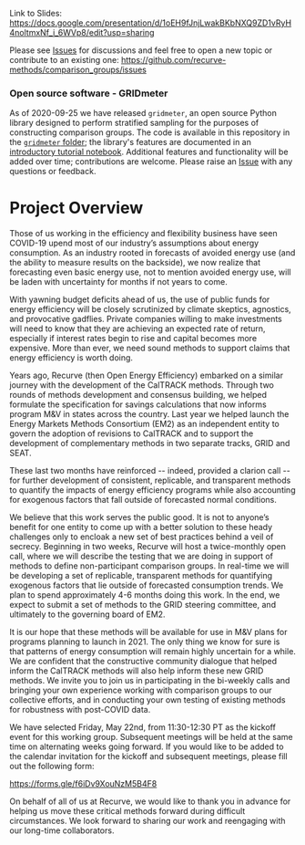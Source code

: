 Link to Slides: https://docs.google.com/presentation/d/1oEH9fJnjLwakBKbNXQ9ZD1vRyH4noltmxNf_i_6WVp8/edit?usp=sharing

Please see [Issues](https://github.com/recurve-methods/comparison_groups/issues) for discussions and feel free to open a new topic or contribute to an existing one: https://github.com/recurve-methods/comparison_groups/issues 

### Open source software - GRIDmeter

As of 2020-09-25 we have released `gridmeter`, an open source Python library designed to perform stratified sampling for the purposes of constructing comparison groups.  The code is available in this repository in the [`gridmeter` folder](https://github.com/recurve-methods/comparison_groups/tree/master/gridmeter); the library's features are documented in an [introductory tutorial notebook](https://github.com/recurve-methods/comparison_groups/blob/master/gridmeter/scripts/Tutorial.ipynb).  Additional features and functionality will be added over time; contributions are welcome.  Please raise an [Issue](https://github.com/recurve-methods/comparison_groups/issues) with any questions or feedback.


# Project Overview
Those of us working in the efficiency and flexibility business have seen COVID-19 upend most of our industry’s assumptions about energy consumption. As an industry rooted in forecasts of avoided energy use (and the ability to measure results on the backside), we now realize that forecasting even basic energy use, not to mention avoided energy use, will be laden with uncertainty for months if not years to come.

With yawning budget deficits ahead of us, the use of public funds for energy efficiency will be closely scrutinized by climate skeptics, agnostics, and provocative gadflies. Private companies willing to make investments will need to know that they are achieving an expected rate of return, especially if interest rates begin to rise and capital becomes more expensive. More than ever, we need sound methods to support claims that energy efficiency is worth doing.

Years ago, Recurve (then Open Energy Efficiency) embarked on a similar journey with the development of the CalTRACK methods. Through two rounds of methods development and consensus building, we helped formulate the specification for savings calculations that now informs program M&V in states across the country. Last year we helped launch the Energy Markets Methods Consortium (EM2) as an independent entity to govern the adoption of revisions to CalTRACK and to support the development of complementary methods in two separate tracks, GRID and SEAT.

These last two months have reinforced -- indeed, provided a clarion call -- for further development of consistent, replicable, and transparent methods to quantify the impacts of energy efficiency programs while also accounting for exogenous factors that fall outside of forecasted normal conditions.

We believe that this work serves the public good. It is not to anyone’s benefit for one entity to come up with a better solution to these heady challenges only to encloak a new set of best practices behind a veil of secrecy. Beginning in two weeks, Recurve will host a twice-monthly open call, where we will describe the testing that we are doing in support of methods to define non-participant comparison groups. In real-time we will be developing a set of replicable, transparent methods for quantifying exogenous factors that lie outside of forecasted consumption trends. We plan to spend approximately 4-6 months doing this work. In the end, we expect to submit a set of methods to the GRID steering committee, and ultimately to the governing board of EM2. 

It is our hope that these methods will be available for use in M&V plans for programs planning to launch in 2021. The only thing we know for sure is that patterns of energy consumption will remain highly uncertain for a while. We are confident that the constructive community dialogue that helped inform the CalTRACK methods will also help inform these new GRID methods. We invite you to join us in participating in the bi-weekly calls and bringing your own experience working with comparison groups to our collective efforts, and in conducting your own testing of existing methods for robustness with post-COVID data.

We have selected Friday, May 22nd, from 11:30-12:30 PT as the kickoff event for this working group. Subsequent meetings will be held at the same time on alternating weeks going forward. If you would like to be added to the calendar invitation for the kickoff and subsequent meetings, please fill out the following form:

https://forms.gle/f6iDv9XouNzM5B4F8

On behalf of all of us at Recurve, we would like to thank you in advance for helping us move these critical methods forward during difficult circumstances. We look forward to sharing our work and reengaging with our long-time collaborators.
